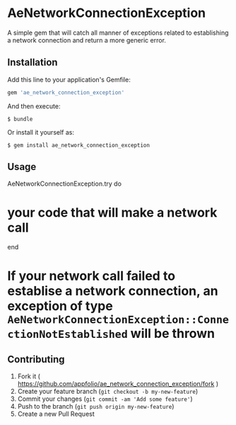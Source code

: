 # AeNetworkConnectionException

A simple gem that will catch all manner of exceptions related to establishing a network connection and return a more generic error.

## Installation

Add this line to your application's Gemfile:

```ruby
gem 'ae_network_connection_exception'
```

And then execute:

    $ bundle

Or install it yourself as:

    $ gem install ae_network_connection_exception

## Usage

AeNetworkConnectionException.try do
  # your code that will make a network call
end

 # If your network call failed to establise a network connection, an exception of type ```AeNetworkConnectionException::ConnectionNotEstablished``` will be thrown

## Contributing

1. Fork it ( https://github.com/appfolio/ae_network_connection_exception/fork )
2. Create your feature branch (`git checkout -b my-new-feature`)
3. Commit your changes (`git commit -am 'Add some feature'`)
4. Push to the branch (`git push origin my-new-feature`)
5. Create a new Pull Request
